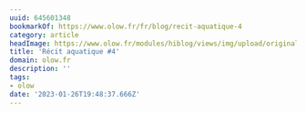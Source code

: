 ```yaml
---
uuid: 645601348
bookmarkOf: https://www.olow.fr/fr/blog/recit-aquatique-4
category: article
headImage: https://www.olow.fr/modules/hiblog/views/img/upload/original/2022/02/ClovisDonizetti_Olow_TL_01433-740x493.jpg
title: 'Récit aquatique #4'
domain: olow.fr
description: ''
tags:
- olow
date: '2023-01-26T19:48:37.666Z'
---
```



